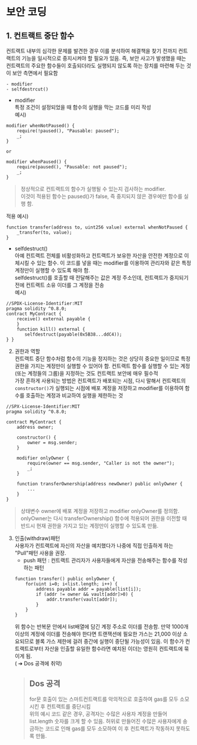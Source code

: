 # 보안 코딩
## 1. 컨트랙트 중단 함수
컨트랙트 내부의 심각한 문제를 발견한 경우 이를 분석하여 해결책을 찾기 전까지 컨트랙트의 기능을 일시적으로 중지시켜야 할 필요가 있음. 즉, 보안 사고가 발생했을 때는 컨트랙트의 주요한 함수들이 호출되더라도 실행되지 않도록 하는 장치를 마련해 두는 것이 보안 측면에서 필요함   

    - modifier
    - selfdestrcut()

- modifier   
특정 조건이 설정되었을 때 함수의 실행을 막는 코드를 미리 작성   
예시)
```solidity
modifier whenNotPaused() {
    require(!paused(), "Pausable: paused");
    _;
}

or

modifier whenPaused() {
    require(paused(), "Pausable: not paused");
    _;
}
```
> 정상적으로 컨트랙트의 함수가 실행될 수 있는지 검사하는 modifier.   
이것이 적용된 함수는 paused()가 false, 즉 중지되지 않은 경우에만 함수를 실행 함.   

적용 예시)
```solidity
function transfer(address to, uint256 value) external whenNotPaused {
    _transfer(to, value);
}
```

- selfdestruct()   
아예 컨트랙트 전체를 비활성화하고 컨트랙트가 보유한 자산을 안전한 계정으로 이체시킬 수 있는 함수. 이 코드를 넣을 때는 modifier를 이용하여 관리자와 같은 특정 계정만이 실행할 수 있도록 해야 함.   
selfdestruct()를 호출할 때 전달해주는 값은 계정 주소인데, 컨트랙트가 중지되기 전에 컨트랙트 소유 이더를 그 계정을 전송   
예시)
```solidity
//SPDX-License-Identifier:MIT
pragma solidity ^0.8.0;
contract MyContract {
    receive() external payable {
    }
    function kill() external {
       selfdestruct(payable(0x5B38...ddC4));
} }
```


2. 권한과 역할   
컨트랙트 중단 함수처럼 함수의 기능을 정지하는 것은 상당히 중요한 일이므로 특정 권한을 가지는 계정만이 실행할 수 있어야 함. 컨트랙트 함수를 실행할 수 있는 계정(또는 계정들의 그룹)을 지정하는 것도 컨트랙트 보안에 매우 필수적   
가장 흔하게 사용되는 방법은 컨트랙트가 배포되는 시점, 다시 말해서 컨트랙트의 `constructor()`가 실행되는 시점에 배포 계정을 저장하고 modifier를 이용하여 함수를 호출하는 계정과 비교하여 실행을 제한하는 것   
```solidity
//SPX-License-Identifier:MIT
pragma solidity ^0.8.0;

contract MyContract {
    address owner;

    constructor() {
        owner = msg.sender;
    }

    modifier onlyOwner {
        require(owner == msg.sender, "Caller is not the owner");
        _;
    }

    function transferOwnership(address newOwner) public onlyOwner {
        ...
    }
}
```
> 상태변수 owner에 배포 계정을 저장하고 modifier onlyOwner를 정의함. onlyOwner는 다시 transferOwnership() 함수에 적용되어 권한을 이전할 때 반드시 현재 권한을 가지고 있는 계정만이 실행할 수 있도록 만듦.


3. 인출(withdraw)패턴   
사용자가 컨트랙트에 자신의 자산을 예치했다가 나중에 직접 인출하게 하는 "Pull"패턴 사용을 권장. 
    - push 패턴 : 컨트랙트 관리자가 사용자들에게 자산을 전송해주는 함수를 작성하는 패턴
    ```solidity
    function transfer() public onlyOwner {
        for(uint i=0; i<list.length; i++) {
            address payable addr = payable(list[i]);
            if (addr != owner && vault[addr]>0) {
                addr.transfer(vault[addr]);
            }
        }
    }
    ```
    위 함수는 반복문 안에서 list배열에 담긴 계정 주소로 이더를 전송함. 만약 1000개 이상의 계정에 이더를 전송해야 한다면 트랜잭션에 필요한 가스는 21,000 이상 소요되므로 블록 가스 제한에 걸려 중간에 실행이 중단될 가능성이 있음. 이 함수가 컨트랙트로부터 자산을 인출할 유일한 함수라면 예치된 이더는 영원히 컨트랙트에 묶이게 됨.   
    ( ➔ Dos 공격에 취약)   
    > ## Dos 공격   
    > for문 호출이 있는 스마트컨트랙트를 악의적으로 호출하여 gas를 모두 소모시킨 후 컨트랙트를 중단시킴   
    위의 예시 코드 같은 경우, 공격자는 수많은 사용자 계정을 만들어 list.length 숫자를 크게 할 수 있음. 허위로 만들어진 수많은 사용자에게 송금하는 코드로 인해 gas를 모두 소모하여 이 후 컨트랙트가 작동하지 못하도록 만듦.   









